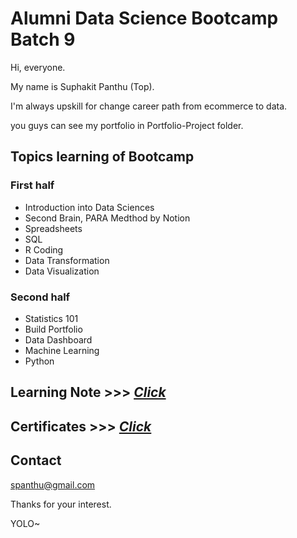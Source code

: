 
# Alumni Data Science Bootcamp Batch 9
Hi, everyone.

My name is Suphakit Panthu (Top).

I'm always upskill for change career path from ecommerce to data.

you guys can see my portfolio in Portfolio-Project folder.

## Topics learning of Bootcamp
### First half
- Introduction into Data Sciences
- Second Brain, PARA Medthod by Notion
- Spreadsheets
- SQL
- R Coding
- Data Transformation
- Data Visualization

### Second half
- Statistics 101
- Build Portfolio
- Data Dashboard
- Machine Learning
- Python

## Learning Note >>> [_Click_](https://www.notion.so/suphakit-panthu/Tama-Notes-Data-Learning-58a55cbd1f6d416994923dfe66cd2c2e?pvs=4)

## Certificates >>> [_Click_](https://www.notion.so/suphakit-panthu/Certificates-e5566f978ebb414d866d8bbb53df8c7c?pvs=4)

## Contact
spanthu@gmail.com

Thanks for your interest.

YOLO~
